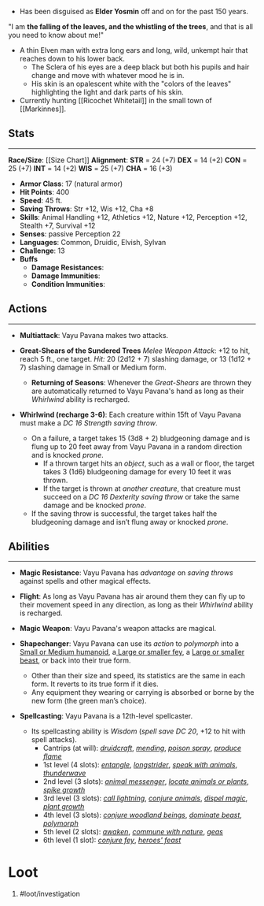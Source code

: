 - Has been disguised as **Elder Yosmin** off and on for the past 150 years.

"I am **the falling of the leaves, and the whistling of the trees**, and that is all you need to know about me!"

- A thin Elven man with extra long ears and long, wild, unkempt hair that reaches down to his lower back. 
	- The Sclera of his eyes are a deep black but both his pupils and hair change and move with whatever mood he is in.
	- His skin is an opalescent white with the "colors of the leaves" highlighting the light and dark parts of his skin. 
- Currently hunting [[Ricochet Whitetail]] in the small town of [[Markinnes]].

## Stats
---
**Race/Size**:
	[[Size Chart]]
**Alignment**:
	**STR** = 24 (+7)
	**DEX** = 14 (+2)
	**CON** = 25 (+7)
	**INT** = 14 (+2)
	**WIS** = 25 (+7)
	**CHA** = 16 (+3)
-   **Armor Class**: 17 (natural armor)
-   **Hit Points**: 400
-   **Speed**: 45 ft.
-   **Saving Throws**: Str +12, Wis +12, Cha +8
-   **Skills**: Animal Handling +12, Athletics +12, Nature +12, Perception +12, Stealth +7, Survival +12
-   **Senses**: passive Perception 22 
-   **Languages**: Common, Druidic, Elvish, Sylvan
-   **Challenge**: 13 
-   **Buffs**
	-   **Damage Resistances**:
	-   **Damage Immunities**:
	-   **Condition Immunities**:

## Actions
---
- **Multiattack**: Vayu Pavana makes two attacks.

- **Great-Shears of the Sundered Trees** *Melee Weapon Attack*: +12 to hit, reach 5 ft., one target. _Hit:_ 20 (2d12 + 7) slashing damage, or 13 (1d12 + 7) slashing damage in Small or Medium form.
	- **Returning of Seasons**: Whenever the *Great-Shears* are thrown they are automatically returned to Vayu Pavana's hand as long as their *Whirlwind* ability is recharged.

- **Whirlwind (recharge 3-6)**: Each creature within 15ft of Vayu Pavana must make a *DC 16 Strength saving throw*. 
	- On a failure, a target takes 15 (3d8 + 2) bludgeoning damage and is flung up to 20 feet away from Vayu Pavana in a random direction and is knocked *prone*. 
		- If a thrown target hits an *object*, such as a wall or floor, the target takes 3 (1d6) bludgeoning damage for every 10 feet it was thrown. 
		- If the target is thrown at *another creature*, that creature must succeed on a *DC 16 Dexterity saving throw* or take the same damage and be knocked *prone*. 
	- If the saving throw is successful, the target takes half the bludgeoning damage and isn’t flung away or knocked *prone*.

## Abilities
---
- **Magic Resistance**: Vayu Pavana has *advantage* on *saving throws* against spells and other magical effects.

- **Flight**: As long as Vayu Pavana has air around them they can fly up to their movement speed in any direction, as long as their *Whirlwind* ability is recharged.

- **Magic Weapon**: Vayu Pavana's weapon attacks are magical.

- **Shapechanger**: Vayu Pavana can use its *action* to *polymorph* into a <u>Small or Medium humanoid</u>, a<u> Large or smaller fey</u>, a <u>Large or smaller beast</u>, or back into their true form. 
	- Other than their size and speed, its statistics are the same in each form. It reverts to its true form if it dies. 
	- Any equipment they wearing or carrying is absorbed or borne by the new form (the green man’s choice).

- **Spellcasting**: Vayu Pavana is a 12th-level spellcaster. 
	- Its spellcasting ability is *Wisdom* (*spell save DC 20*, +12 to hit with spell attacks).
		- Cantrips (at will): [_druidcraft_](https://www.dandwiki.com/wiki/5e_SRD:Druidcraft "5e SRD:Druidcraft"), [_mending_](https://www.dandwiki.com/wiki/5e_SRD:Mending "5e SRD:Mending"), [_poison spray_](https://www.dandwiki.com/wiki/5e_SRD:Poison_Spray "5e SRD:Poison Spray"), [_produce flame_](https://www.dandwiki.com/wiki/5e_SRD:Produce_Flame "5e SRD:Produce Flame")  
		- 1st level (4 slots): [_entangle_](https://www.dandwiki.com/wiki/5e_SRD:Entangle "5e SRD:Entangle"), [_longstrider_](https://www.dandwiki.com/wiki/5e_SRD:Longstrider "5e SRD:Longstrider"), [_speak with animals_](https://www.dandwiki.com/wiki/5e_SRD:Speak_with_Animals "5e SRD:Speak with Animals"), [_thunderwave_](https://www.dandwiki.com/wiki/5e_SRD:Thunderwave "5e SRD:Thunderwave") 
		- 2nd level (3 slots): [_animal messenger_](https://www.dandwiki.com/wiki/5e_SRD:Animal_Messenger "5e SRD:Animal Messenger"), [_locate animals or plants_](https://www.dandwiki.com/wiki/5e_SRD:Locate_Animals_or_Plants "5e SRD:Locate Animals or Plants"), [_spike growth_](https://www.dandwiki.com/wiki/5e_SRD:Spike_Growth "5e SRD:Spike Growth")  
		- 3rd level (3 slots): [_call lightning_](https://www.dandwiki.com/wiki/5e_SRD:Call_Lightning "5e SRD:Call Lightning"), [_conjure animals_](https://www.dandwiki.com/wiki/5e_SRD:Conjure_Animals "5e SRD:Conjure Animals"), [_dispel magic_](https://www.dandwiki.com/wiki/5e_SRD:Dispel_Magic "5e SRD:Dispel Magic"), [_plant growth_](https://www.dandwiki.com/wiki/5e_SRD:Plant_Growth "5e SRD:Plant Growth")  
		- 4th level (3 slots): [_conjure woodland beings_](https://www.dandwiki.com/wiki/5e_SRD:Conjure_Woodland_Beings "5e SRD:Conjure Woodland Beings"), [_dominate beast_](https://www.dandwiki.com/wiki/5e_SRD:Dominate_Beast "5e SRD:Dominate Beast"), [_polymorph_](https://www.dandwiki.com/wiki/5e_SRD:Polymorph "5e SRD:Polymorph")  
		- 5th level (2 slots): [_awaken_](https://www.dandwiki.com/wiki/5e_SRD:Awaken "5e SRD:Awaken"), [_commune with nature_](https://www.dandwiki.com/wiki/5e_SRD:Commune_with_Nature "5e SRD:Commune with Nature"), [_geas_](https://www.dandwiki.com/wiki/5e_SRD:Geas "5e SRD:Geas")  
		- 6th level (1 slot): [_conjure fey_](https://www.dandwiki.com/wiki/5e_SRD:Conjure_Fey "5e SRD:Conjure Fey"), [_heroes' feast_](https://www.dandwiki.com/wiki/5e_SRD:Heroes%27_Feast "5e SRD:Heroes' Feast")

# Loot
1. #loot/investigation 
	